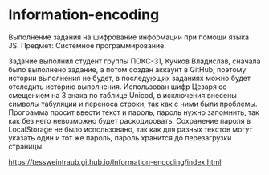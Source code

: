 # Information-encoding
Выполнение задания на шифрование информации при помощи языка JS. Предмет: Системное программирование.

Задание выполнил студент группы ПОКС-31, Кучков Владислав, сначала было выполнено задание, а потом создан аккаунт в GitHub, поэтому истории выполнения не будет, в последующих заданиях можно будет отследить историю выполнения. Использован шифр Цезаря со смещением на 3 знака по таблице Unicod, в исключения внесены символы табуляции и переноса строки, так как с ними были проблемы. Программа просит ввести текст и пароль, пароль нужно запомнить, так как без него невозможно будет раскодировать. Сохранение пароля в LocalStorage не было использовано, так как для разных текстов могут указать один и тот же пароль, пароль хранится до перезагрузки страницы.


https://tessweintraub.github.io/Information-encoding/index.html
